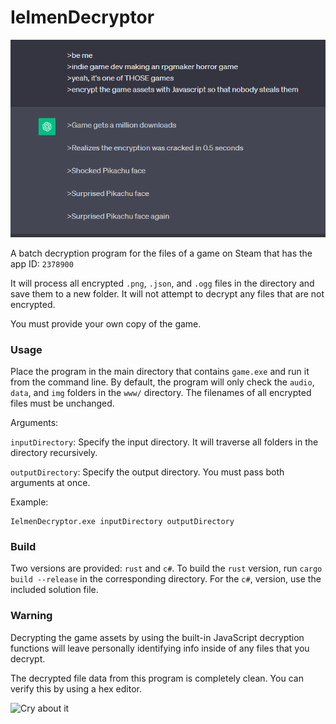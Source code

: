 # IelmenDecryptor

![ChatGPT writes a greentext](/docs/header.png)

A batch decryption program for the files of a game on Steam that has the app ID: `2378900`

It will process all encrypted `.png`, `.json`, and `.ogg` files in the directory and save them to a new folder. It will not attempt to decrypt any files that are not encrypted.

You must provide your own copy of the game.

### Usage

Place the program in the main directory that contains `game.exe` and run it from the command line. By default, the program will only check the `audio`, `data`, and `img` folders in the `www/` directory. The filenames of all encrypted files must be unchanged.

Arguments:

`inputDirectory`: Specify the input directory. It will traverse all folders in the directory recursively.

`outputDirectory`: Specify the output directory. You must pass both arguments at once.

Example:

```
IelmenDecryptor.exe inputDirectory outputDirectory
```

### Build

Two versions are provided: `rust` and `c#`. To build the `rust` version, run `cargo build --release` in the corresponding directory. For the `c#`, version, use the included solution file.

### Warning

Decrypting the game assets by using the built-in JavaScript decryption functions will leave personally identifying info inside of any files that you decrypt.

The decrypted file data from this program is completely clean. You can verify this by using a hex editor.

![Cry about it](https://img.itch.zone/aW1nLzEyMjEwMjY0LnBuZw==/original/6wypHw.png)
